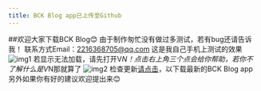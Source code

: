 ```yaml
---
title: BCK Blog app已上传至Github
---
```

##欢迎大家下载BCK Blog😊
由于制作匆忙没有做过多测试，若有bug还请告诉我！
联系方式Email：2216368705@qq.com
这是我自己手机上测试的效果
![img1](http://r.photo.store.qq.com/psc?/V52QaM1t3cdkLX01oy3M3MJt8R1oBIF7/TmEUgtj9EK6.7V8ajmQrEIcAt0xQ463bslXLupdjEszsP*QiHTaYzPn2WvrgyciDcHHyTlNY*9zps7RD6CdiPSW22NaAbB2L*sk.OeS3d3Q!/r)
若显示无法加载，请先打开V*N！点击右上角三个点会给你帮助，若你不了解什么是V*N那就算了
![img2](http://r.photo.store.qq.com/psc?/V52QaM1t3cdkLX01oy3M3MJt8R1oBIF7/TmEUgtj9EK6.7V8ajmQrEIcAt0xQ463bslXLupdjEsziqRSFKhjSKMvDBfM8j*ifK*rBoF8pGlrrJ8dLkHZwtcfeKC1f9PWroNg*FUcOSvs!/r)
检查更新[请点击](https://github.com/blockcarft114/blockcarft114.github.io/releases)，以下载最新的BCK Blog app
另外如果你有好的建议欢迎提出来😊